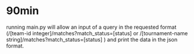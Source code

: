 # 90min

running main.py will allow an input of a query in the requested format 
(/[team-id integer]/matches?match_status=[status<optional>] or
/[tournament-name string]/matches?match_status=[status<optional>] )
and print the data in the json format.
